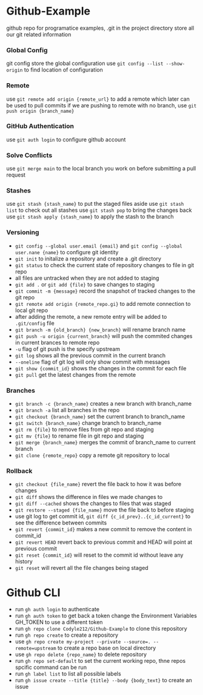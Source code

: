 # Github-Example

github repo for programatice examples, .git in the project directory store all our git related information

### Global Config

git config store the global configuration
use `git config --list --show-origin` to find location of configuration

### Remote

use `git remote add origin {remote_url}` to add a remote which later can be used to pull commits
if we are pushing to remote with no branch, use `git push origin {branch_name}`

### GitHub Authentication

use `git auth login` to configure github account

### Solve Conflicts

use `git merge main` to the local branch you work on before submitting a pull request

### Stashes

use `git stash {stash_name}` to put the staged files aside
use `git stash list` to check out all stashes
use `git stash pop` to bring the changes back
use `git stash apply {stash_name}` to apply the stash to the branch

### Versioning

- `git config --global user.email {email}` and `git config --global user.nane {name}` to configure git identity
- `git init` to initalize a repository and create a .git directory
- `git status` to check the current state of repository changes to file in git repo
- all files are untracked when they are not added to staging
- `git add .` or `git add {file}` to save changes to staging
- `git commit -m {message}` record the snapshot of tracked changes to the git repo
- `git remote add origin {remote_repo.gi}` to add remote connection to local git repo
- after adding the remote, a new remote entry will be added to `.git/config` file
- `git branch -m {old_branch} {new_branch}` will rename branch name
- `git push -u origin {current_branch}` will push the commited changes in current brances to remote repo
- `-u` flag of git push is the specify upstream
- `git log` shows all the previous commit in the current branch
- `--oneline` flag of git log will only show commit with messages
- `git show {commit_id}` shows the changes in the commit for each file
- `git pull` get the latest changes from the remote

### Branches

- `git branch -c {branch_name}` creates a new branch with branch_name
- `git branch -a` list all branches in the repo
- `git checkout {branch_name}` set the current branch to branch_name
- `git switch {branch_name}` change branch to branch_name
- `git rm {file}` to remove files from git repo and staging
- `git mv {file}` to rename file in git repo and staging
- `git merge {branch_name}` merges the commit of branch_name to current branch
- `git clone {remote_repo}` copy a remote git repository to local

### Rollback

- `git checkout {file_name}` revert the file back to how it was before changes
- `git diff` shows the difference in files we made changes to
- `git diff --cached` shows the changes to files that was staged
- `git restore --staged {file_name}` move the file back to before staging
- use git log to get commit id, `git diff {c_id_prev}..{c_id_current}` to see the difference between commits
- `git revert {commit_id}` makes a new commit to remove the content in commit_id
- `git revert HEAD` revert back to previous commit and HEAD will point at previous commit
- `git reset {commit_id}` will reset to the commit id without leave any history
- `git reset` will revert all the file changes being staged

# Github CLI

- run `gh auth login` to authenticate
- run `gh auth token` to get back a token
  change the Environment Variables GH_TOKEN to use a different token
- run `gh repo clone Codyle212/Github-Example` to clone this repository
- run `gh repo create` to create a repository
- use `gh repo create my-project --private --source=. --remote=upstream` to create a repo base on local directory
- use `gh repo delete {repo_name}` to delete repository
- run `gh repo set-default` to set the current working repo, thne repos spcific command can be run
- run `gh label list` to list all possible labels
- run `gh issue create --title {title} --body {body_text}` to create an issue
